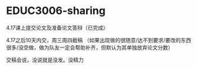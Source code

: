 # EDUC3006-sharing

4.17课上提交论文及准备论文答辩（已完成）

4.17之后10天内交，周三周四截稿
（如果出现做的很随意/达不到要求/要改的东西很多/没空做，做为队友一定会帮助补齐，但默认为其单独放弃论文分数）

交稿会说，没说就是没发。没精力


